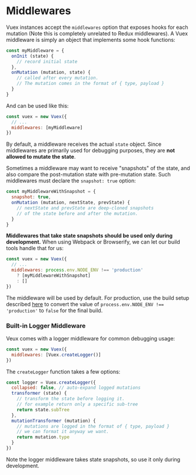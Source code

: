 # Middlewares

Vuex instances accept the `middlewares` option that exposes hooks for each mutation (Note this is completely unrelated to Redux middlewares). A Vuex middleware is simply an object that implements some hook functions:

``` js
const myMiddleware = {
  onInit (state) {
    // record initial state
  },
  onMutation (mutation, state) {
    // called after every mutation.
    // The mutation comes in the format of { type, payload }
  }
}
```

And can be used like this:

``` js
const vuex = new Vuex({
  // ...
  middlewares: [myMiddleware]
})
```

By default, a middleware receives the actual `state` object. Since middlewares are primarily used for debugging purposes, they are **not allowed to mutate the state**.

Sometimes a middleware may want to receive "snapshots" of the state, and also compare the post-mutation state with pre-mutation state. Such middlewares must declare the `snapshot: true` option:

``` js
const myMiddlewareWithSnapshot = {
  snapshot: true,
  onMutation (mutation, nextState, prevState) {
    // nextState and prevState are deep-cloned snapshots
    // of the state before and after the mutation.
  }
}
```

**Middlewares that take state snapshots should be used only during development.** When using Webpack or Browserify, we can let our build tools handle that for us:

``` js
const vuex = new Vuex({
  // ...
  middlewares: process.env.NODE_ENV !== 'production'
    ? [myMiddlewareWithSnapshot]
    : []
})
```

The middleware will be used by default. For production, use the build setup described [here](http://vuejs.org/guide/application.html#Deploying_for_Production) to convert the value of `process.env.NODE_ENV !== 'production'` to `false` for the final build.

### Built-in Logger Middleware

Veux comes with a logger middleware for common debugging usage:

``` js
const vuex = new Vuex({
  middlewares: [Vuex.createLogger()]
})
```

The `createLogger` function takes a few options:

``` js
const logger = Vuex.createLogger({
  collapsed: false, // auto-expand logged mutations
  transformer (state) {
    // transform the state before logging it.
    // for example return only a specific sub-tree
    return state.subTree
  },
  mutationTransformer (mutation) {
    // mutations are logged in the format of { type, payload }
    // we can format it anyway we want.
    return mutation.type
  }
})
```

Note the logger middleware takes state snapshots, so use it only during development.
